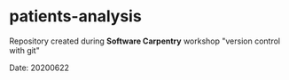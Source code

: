 # patients-analysis

Repository created during **Software Carpentry** workshop "version control with git" 

Date: 20200622
